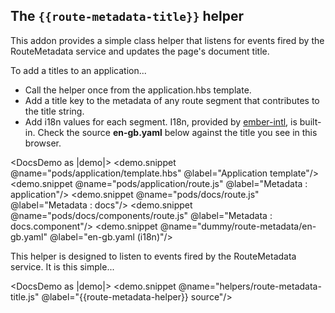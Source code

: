 ## The `{{route-metadata-title}}` helper

This addon provides a simple class helper that listens for events fired by the RouteMetadata service and updates the 
page's document title. 

To add a titles to an application...

* Call the helper once from the application.hbs template.
* Add a title key to the metadata of any route segment that contributes to the title string.
* Add i18n values for each segment. I18n, provided by [ember-intl](https://github.com/ember-intl/ember-intl), is built-in. 
  Check the source **en-gb.yaml** below against the title you see in this browser.

<DocsDemo as |demo|>
    <demo.snippet @name="pods/application/template.hbs" @label="Application template"/>
    <demo.snippet @name="pods/application/route.js" @label="Metadata : application"/>
    <demo.snippet @name="pods/docs/route.js" @label="Metadata : docs"/>
    <demo.snippet @name="pods/docs/components/route.js" @label="Metadata : docs.component"/>
    <demo.snippet @name="dummy/route-metadata/en-gb.yaml" @label="en-gb.yaml (i18n)"/>
</DocsDemo>

This helper is designed to listen to events fired by the RouteMetadata service. It is this simple...

<DocsDemo as |demo|>
  <demo.snippet @name="helpers/route-metadata-title.js" @label="{{route-metadata-helper}} source"/>
</DocsDemo>
